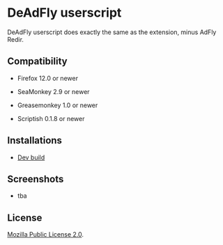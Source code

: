# DeAdFly userscript

DeAdFly userscript does exactly the same as the extension, minus AdFly Redir.

## Compatibility

* Firefox 12.0 or newer
* SeaMonkey 2.9 or newer

* Greasemonkey 1.0 or newer
* Scriptish 0.1.8 or newer

## Installations

* [Dev build](https://github.com/LouCypher/deadfly/raw/master/userscript/deadfly.user.js)

## Screenshots

* tba

## License

[Mozilla Public License 2.0](http://www.mozilla.org/MPL/2.0/).
